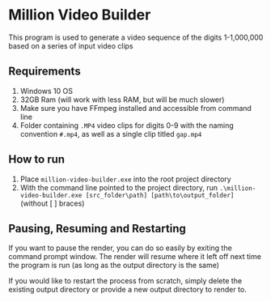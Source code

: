 # Million Video Builder

This program is used to generate a video sequence of the digits 1-1,000,000 based on a series of input video clips

## Requirements

1. Windows 10 OS
1. 32GB Ram (will work with less RAM, but will be much slower)
1. Make sure you have FFmpeg installed and accessible from command line
1. Folder containing `.MP4` video clips for digits 0-9 with the naming convention `#.mp4`, as well as a single clip titled `gap.mp4`

## How to run

1. Place `million-video-builder.exe` into the root project directory
1. With the command line pointed to the project directory, run `.\million-video-builder.exe [src_folder\path] [path\to\output_folder]` (without [ ] braces)

## Pausing, Resuming and Restarting

If you want to pause the render, you can do so easily by exiting the command prompt window. The render will resume where it left off next time the program is run (as long as the output directory is the same)

If you would like to restart the process from scratch, simply delete the existing output directory or provide a new output directory to render to.